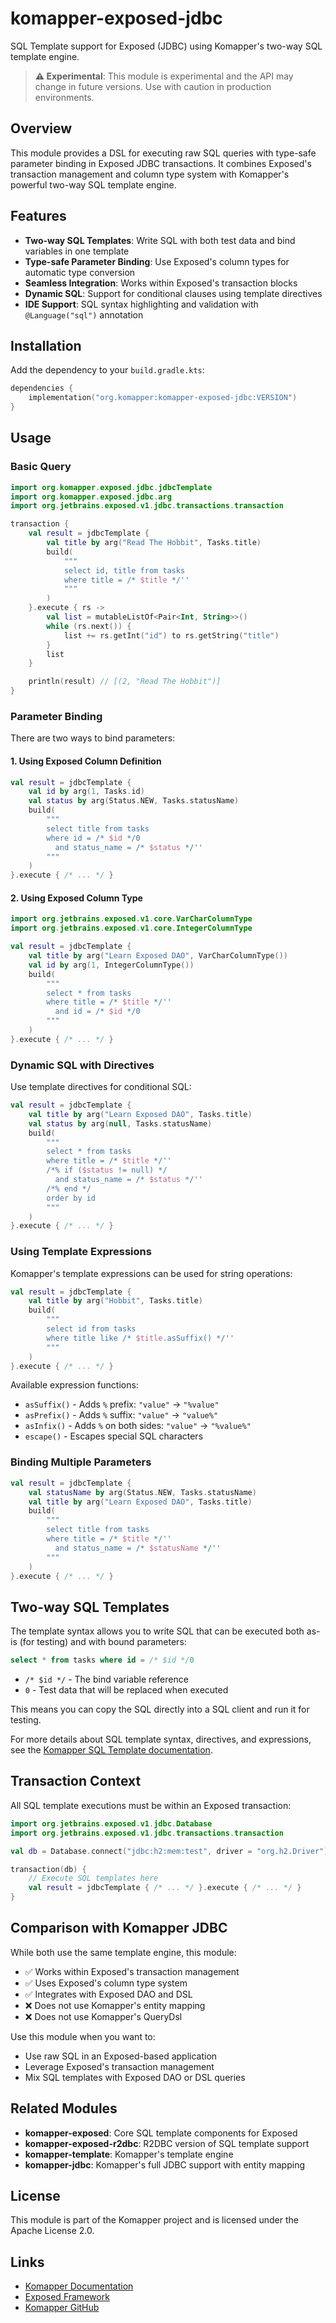 # komapper-exposed-jdbc

SQL Template support for Exposed (JDBC) using Komapper's two-way SQL template engine.

> **⚠️ Experimental**: This module is experimental and the API may change in future versions. Use with caution in production environments.

## Overview

This module provides a DSL for executing raw SQL queries with type-safe parameter binding in Exposed JDBC transactions. It combines Exposed's transaction management and column type system with Komapper's powerful two-way SQL template engine.

## Features

- **Two-way SQL Templates**: Write SQL with both test data and bind variables in one template
- **Type-safe Parameter Binding**: Use Exposed's column types for automatic type conversion
- **Seamless Integration**: Works within Exposed's transaction blocks
- **Dynamic SQL**: Support for conditional clauses using template directives
- **IDE Support**: SQL syntax highlighting and validation with `@Language("sql")` annotation

## Installation

Add the dependency to your `build.gradle.kts`:

```kotlin
dependencies {
    implementation("org.komapper:komapper-exposed-jdbc:VERSION")
}
```

## Usage

### Basic Query

```kotlin
import org.komapper.exposed.jdbc.jdbcTemplate
import org.komapper.exposed.jdbc.arg
import org.jetbrains.exposed.v1.jdbc.transactions.transaction

transaction {
    val result = jdbcTemplate {
        val title by arg("Read The Hobbit", Tasks.title)
        build(
            """
            select id, title from tasks
            where title = /* $title */''
            """
        )
    }.execute { rs ->
        val list = mutableListOf<Pair<Int, String>>()
        while (rs.next()) {
            list += rs.getInt("id") to rs.getString("title")
        }
        list
    }

    println(result) // [(2, "Read The Hobbit")]
}
```

### Parameter Binding

There are two ways to bind parameters:

#### 1. Using Exposed Column Definition

```kotlin
val result = jdbcTemplate {
    val id by arg(1, Tasks.id)
    val status by arg(Status.NEW, Tasks.statusName)
    build(
        """
        select title from tasks
        where id = /* $id */0
          and status_name = /* $status */''
        """
    )
}.execute { /* ... */ }
```

#### 2. Using Exposed Column Type

```kotlin
import org.jetbrains.exposed.v1.core.VarCharColumnType
import org.jetbrains.exposed.v1.core.IntegerColumnType

val result = jdbcTemplate {
    val title by arg("Learn Exposed DAO", VarCharColumnType())
    val id by arg(1, IntegerColumnType())
    build(
        """
        select * from tasks
        where title = /* $title */''
          and id = /* $id */0
        """
    )
}.execute { /* ... */ }
```

### Dynamic SQL with Directives

Use template directives for conditional SQL:

```kotlin
val result = jdbcTemplate {
    val title by arg("Learn Exposed DAO", Tasks.title)
    val status by arg(null, Tasks.statusName)
    build(
        """
        select * from tasks
        where title = /* $title */''
        /*% if ($status != null) */
          and status_name = /* $status */''
        /*% end */
        order by id
        """
    )
}.execute { /* ... */ }
```

### Using Template Expressions

Komapper's template expressions can be used for string operations:

```kotlin
val result = jdbcTemplate {
    val title by arg("Hobbit", Tasks.title)
    build(
        """
        select id from tasks
        where title like /* $title.asSuffix() */''
        """
    )
}.execute { /* ... */ }
```

Available expression functions:
- `asSuffix()` - Adds `%` prefix: `"value"` → `"%value"`
- `asPrefix()` - Adds `%` suffix: `"value"` → `"value%"`
- `asInfix()` - Adds `%` on both sides: `"value"` → `"%value%"`
- `escape()` - Escapes special SQL characters

### Binding Multiple Parameters

```kotlin
val result = jdbcTemplate {
    val statusName by arg(Status.NEW, Tasks.statusName)
    val title by arg("Learn Exposed DAO", Tasks.title)
    build(
        """
        select title from tasks
        where title = /* $title */''
          and status_name = /* $statusName */''
        """
    )
}.execute { /* ... */ }
```

## Two-way SQL Templates

The template syntax allows you to write SQL that can be executed both as-is (for testing) and with bound parameters:

```sql
select * from tasks where id = /* $id */0
```

- `/* $id */` - The bind variable reference
- `0` - Test data that will be replaced when executed

This means you can copy the SQL directly into a SQL client and run it for testing.

For more details about SQL template syntax, directives, and expressions, see the [Komapper SQL Template documentation](https://www.komapper.org/docs/reference/query/querydsl/template/#sql-template).

## Transaction Context

All SQL template executions must be within an Exposed transaction:

```kotlin
import org.jetbrains.exposed.v1.jdbc.Database
import org.jetbrains.exposed.v1.jdbc.transactions.transaction

val db = Database.connect("jdbc:h2:mem:test", driver = "org.h2.Driver")

transaction(db) {
    // Execute SQL templates here
    val result = jdbcTemplate { /* ... */ }.execute { /* ... */ }
}
```

## Comparison with Komapper JDBC

While both use the same template engine, this module:
- ✅ Works within Exposed's transaction management
- ✅ Uses Exposed's column type system
- ✅ Integrates with Exposed DAO and DSL
- ❌ Does not use Komapper's entity mapping
- ❌ Does not use Komapper's QueryDsl

Use this module when you want to:
- Use raw SQL in an Exposed-based application
- Leverage Exposed's transaction management
- Mix SQL templates with Exposed DAO or DSL queries

## Related Modules

- **komapper-exposed**: Core SQL template components for Exposed
- **komapper-exposed-r2dbc**: R2DBC version of SQL template support
- **komapper-template**: Komapper's template engine
- **komapper-jdbc**: Komapper's full JDBC support with entity mapping

## License

This module is part of the Komapper project and is licensed under the Apache License 2.0.

## Links

- [Komapper Documentation](https://www.komapper.org/docs/)
- [Exposed Framework](https://github.com/JetBrains/Exposed)
- [Komapper GitHub](https://github.com/komapper/komapper)